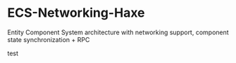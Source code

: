 ECS-Networking-Haxe
===================

Entity Component System architecture with networking support, component state synchronization + RPC


test